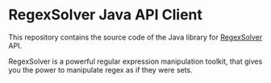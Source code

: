 # RegexSolver Java API Client

This repository contains the source code of the Java library for [RegexSolver](https://regexsolver.com) API.

RegexSolver is a powerful regular expression manipulation toolkit, that gives you the power to manipulate regex as if
they were sets.